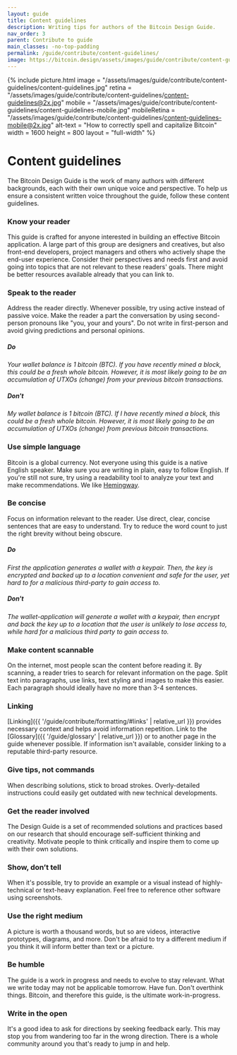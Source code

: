 ```yaml
---
layout: guide
title: Content guidelines
description: Writing tips for authors of the Bitcoin Design Guide.
nav_order: 3
parent: Contribute to guide
main_classes: -no-top-padding
permalink: /guide/contribute/content-guidelines/
image: https://bitcoin.design/assets/images/guide/contribute/content-guidelines/content-guidelines-preview.jpg
---
```


{% include picture.html
   image = "/assets/images/guide/contribute/content-guidelines/content-guidelines.jpg"
   retina = "/assets/images/guide/contribute/content-guidelines/content-guidelines@2x.jpg"
   mobile = "/assets/images/guide/contribute/content-guidelines/content-guidelines-mobile.jpg"
   mobileRetina = "/assets/images/guide/contribute/content-guidelines/content-guidelines-mobile@2x.jpg"
   alt-text = "How to correctly spell and capitalize Bitcoin"
   width = 1600
   height = 800
   layout = "full-width"
%}


# Content guidelines

The Bitcoin Design Guide is the work of many authors with different backgrounds, each with their own unique voice and perspective. To help us ensure a consistent written voice throughout the guide, follow these content guidelines.

### Know your reader

This guide is crafted for anyone interested in building an effective Bitcoin application. A large part of this group are designers and creatives, but also front-end developers, project managers and others who actively shape the end-user experience. Consider their perspectives and needs first and avoid going into topics that are not relevant to these readers' goals. There might be better resources available already that you can link to.

### Speak to the reader

Address the reader directly. Whenever possible, try using active instead of passive voice. Make the reader a part the conversation by using second-person pronouns like "you, your and yours". Do not write in first-person and avoid giving predictions and personal opinions.

##### Do

*Your wallet balance is 1 bitcoin (BTC). If you have recently mined a block, this could be a fresh whole bitcoin. However, it is most likely going to be an accumulation of UTXOs (change) from your previous bitcoin transactions.*

##### Don't

*My wallet balance is 1 bitcoin (BTC). If I have recently mined a block, this could be a fresh whole bitcoin. However, it is most likely going to be an accumulation of UTXOs (change) from previous bitcoin transactions.*

### Use simple language

Bitcoin is a global currency. Not everyone using this guide is a native English speaker. Make sure you are writing in plain, easy to follow English. If you're still not sure, try using a readability tool to analyze your text and make recommendations. We like [Hemingway](http://www.hemingwayapp.com).

### Be concise

Focus on information relevant to the reader. Use direct, clear, concise sentences that are easy to understand. Try to reduce the word count to just the right brevity without being obscure.

##### Do

*First the application generates a wallet with a keypair. Then, the key is encrypted and backed up to a location convenient and safe for the user, yet hard to for a malicious third-party to gain access to.*

##### Don't

*The wallet-application will generate a wallet with a keypair, then encrypt and back the key up to a location that the user is unlikely to lose access to, while hard for a malicious third party to gain access to.*

### Make content scannable

On the internet, most people scan the content before reading it. By scanning, a reader tries to search for relevant information on the page.
Split text into paragraphs, use links, text styling and images to make this easier. Each paragraph should ideally have no more than 3-4 sentences.

### Linking

[Linking]({{ '/guide/contribute/formatting/#links' | relative_url }}) provides necessary context and helps avoid information repetition. Link to the [Glossary]({{ '/guide/glossary' | relative_url }}) or to another page in the guide whenever possible. If information isn't available, consider linking to a reputable third-party resource.

### Give tips, not commands

When describing solutions, stick to broad strokes. Overly-detailed instructions could easily get outdated with new technical developments.

### Get the reader involved

The Design Guide is a set of recommended solutions and practices based on our research that should encourage self-sufficient thinking and creativity. Motivate people to think critically and inspire them to come up with their own solutions.

### Show, don’t tell

When it's possible, try to provide an example or a visual instead of highly-technical or text-heavy explanation. Feel free to reference other software using screenshots.

### Use the right medium

A picture is worth a thousand words, but so are videos, interactive prototypes, diagrams, and more. Don't be afraid to try a different medium if you think it will inform better than text or a picture.

### Be humble

The guide is a work in progress and needs to evolve to stay relevant. What we write today may not be applicable tomorrow. Have fun. Don't overthink things. Bitcoin, and therefore this guide, is the ultimate work-in-progress.

### Write in the open

It's a good idea to ask for directions by seeking feedback early. This may stop you from wandering too far in the wrong direction. There is a whole community around you that's ready to jump in and help.
